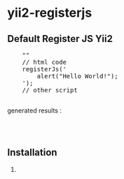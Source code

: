 # yii2-registerjs
<h2>Default Register JS Yii2</h2>
<div class="highlight highlight-text-html-php">
  <pre>
    "<?php use  \yii\web\View; ?>"
    // html code
    <?php $this->registerJs('
        alert("Hello World!");
    ');
    // other script
  </pre>
</div>

<p>generated results :</p>
<div class="highlight highlight-text-html-php">
  <pre>
    <script>
    jQuery(function ($) {
      alert("Hello World!");
    });
    </script>
  </pre>
</div>

<h2>Installation</h2>
<ol>
  <li>
</ol>
